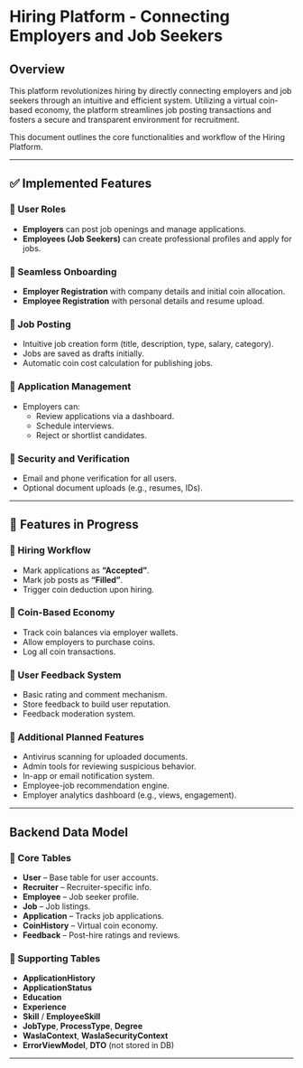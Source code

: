# Hiring Platform - Connecting Employers and Job Seekers

## Overview

This platform revolutionizes hiring by directly connecting employers and job seekers through an intuitive and efficient system. Utilizing a virtual coin-based economy, the platform streamlines job posting transactions and fosters a secure and transparent environment for recruitment.

This document outlines the core functionalities and workflow of the Hiring Platform.

---

## ✅ Implemented Features

### 🔹 User Roles
- **Employers** can post job openings and manage applications.
- **Employees (Job Seekers)** can create professional profiles and apply for jobs.

### 🔹 Seamless Onboarding
- **Employer Registration** with company details and initial coin allocation.
- **Employee Registration** with personal details and resume upload.

### 🔹 Job Posting
- Intuitive job creation form (title, description, type, salary, category).
- Jobs are saved as drafts initially.
- Automatic coin cost calculation for publishing jobs.

### 🔹 Application Management
- Employers can:
  - Review applications via a dashboard.
  - Schedule interviews.
  - Reject or shortlist candidates.

### 🔹 Security and Verification
- Email and phone verification for all users.
- Optional document uploads (e.g., resumes, IDs).

---

## 🚧 Features in Progress

### 🔹 Hiring Workflow
- Mark applications as **“Accepted”**.
- Mark job posts as **“Filled”**.
- Trigger coin deduction upon hiring.

### 🔹 Coin-Based Economy
- Track coin balances via employer wallets.
- Allow employers to purchase coins.
- Log all coin transactions.

### 🔹 User Feedback System
- Basic rating and comment mechanism.
- Store feedback to build user reputation.
- Feedback moderation system.

### 🔹 Additional Planned Features
- Antivirus scanning for uploaded documents.
- Admin tools for reviewing suspicious behavior.
- In-app or email notification system.
- Employee-job recommendation engine.
- Employer analytics dashboard (e.g., views, engagement).

---

## Backend Data Model

### 🔹 Core Tables
- **User** – Base table for user accounts.
- **Recruiter** – Recruiter-specific info.
- **Employee** – Job seeker profile.
- **Job** – Job listings.
- **Application** – Tracks job applications.
- **CoinHistory** – Virtual coin economy.
- **Feedback** – Post-hire ratings and reviews.

### 🔹 Supporting Tables
- **ApplicationHistory**
- **ApplicationStatus**
- **Education**
- **Experience**
- **Skill** / **EmployeeSkill**
- **JobType**, **ProcessType**, **Degree**
- **WaslaContext**, **WaslaSecurityContext**
- **ErrorViewModel**, **DTO** (not stored in DB)

---
